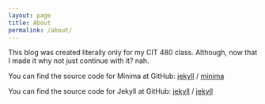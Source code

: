 ```yaml
---
layout: page
title: About
permalink: /about/
---
```


This blog was created literally only for my CIT 480 class. Although, now that I made it why not just continue with it? nah.

You can find the source code for Minima at GitHub:
[jekyll][jekyll-organization] /
[minima](https://github.com/jekyll/minima)

You can find the source code for Jekyll at GitHub:
[jekyll][jekyll-organization] /
[jekyll](https://github.com/jekyll/jekyll)


[jekyll-organization]: https://github.com/jekyll
